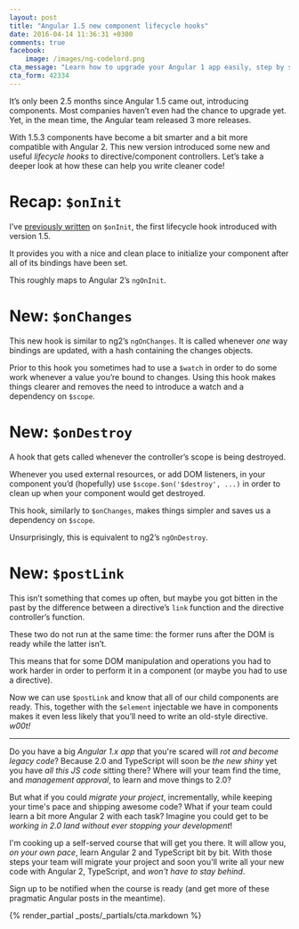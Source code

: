 ```yaml
---
layout: post
title: "Angular 1.5 new component lifecycle hooks"
date: 2016-04-14 11:36:31 +0300
comments: true
facebook:
    image: /images/ng-codelord.png
cta_message: "Learn how to upgrade your Angular 1 app easily, step by step!"
cta_form: 42334
---
```


It’s only been 2.5 months since Angular 1.5 came out, introducing components.
Most companies haven’t even had the chance to upgrade yet.
Yet, in the mean time, the Angular team released 3 more releases.

With 1.5.3 components have become a bit smarter and a bit more compatible with Angular 2.
This new version introduced some new and useful *lifecycle hooks* to directive/component controllers.
Let’s take a deeper look at how these can help you write cleaner code!

# Recap: `$onInit`

I’ve [previously written](http://www.codelord.net/2015/12/17/angulars-component-what-is-it-good-for/) on `$onInit`, the first lifecycle hook introduced with version 1.5.

It provides you with a nice and clean place to initialize your component after all of its bindings have been set.

This roughly maps to Angular 2’s `ngOnInit`.

# New: `$onChanges`

This new hook is similar to ng2’s `ngOnChanges`.
It is called whenever *one* way bindings are updated, with a hash containing the changes objects.

Prior to this hook you sometimes had to use a `$watch` in order to do some work whenever a value you’re bound to changes.
Using this hook makes things clearer and removes the need to introduce a watch and a dependency on `$scope`.

# New: `$onDestroy`

A hook that gets called whenever the controller’s scope is being destroyed.

Whenever you used external resources, or add DOM listeners, in your component you’d (hopefully) use `$scope.$on('$destroy', ...)` in order to clean up when your component would get destroyed.

This hook, similarly to `$onChanges`, makes things simpler and saves us a dependency on `$scope`.

Unsurprisingly, this is equivalent to ng2’s `ngOnDestroy`.

# New: `$postLink`

This isn’t something that comes up often, but maybe you got bitten in the past by the difference between a directive’s `link` function and the directive controller’s function.

These two do not run at the same time: the former runs after the DOM is ready while the latter isn’t.

This means that for some DOM manipulation and operations you had to work harder in order to perform it in a component (or maybe you had to use a directive).

Now we can use `$postLink` and know that all of our child components are ready.
This, together with the `$element` injectable we have in components makes it even less likely that you’ll need to write an old-style directive. *w00t!*

<hr>

Do you have a big *Angular 1.x app* that you're scared will *rot and become legacy code*? Because 2.0 and TypeScript will soon be *the new shiny* yet you have *all this JS code* sitting there? Where will your team find the time, and *management approval*, to learn and move things to 2.0?

But what if you could *migrate your project*, incrementally, while keeping your time's pace and shipping awesome code? What if your team could learn a bit more Angular 2 with each task? Imagine you could get to be *working in 2.0 land without ever stopping your development*!

I'm cooking up a self-served course that will get you there. It will allow you, *on your own pace*, learn Angular 2 and TypeScript bit by bit. With those steps your team will migrate your project and soon you'll write all your new code with Angular 2, TypeScript, and *won't have to stay behind*.

Sign up to be notified when the course is ready (and get more of these pragmatic Angular posts in the meantime).

{% render_partial _posts/_partials/cta.markdown %}
